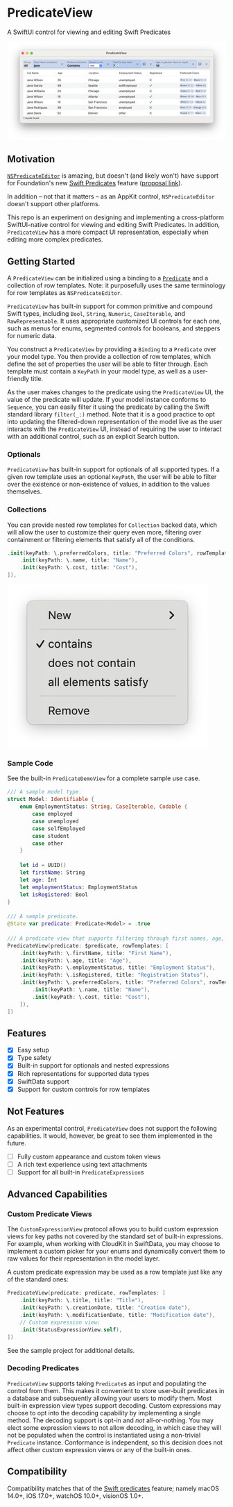# PredicateView

A SwiftUI control for viewing and editing Swift Predicates

![PredicateView on macOS](Resources/MacDemo.png "PredicateView on macOS")

## Motivation

[`NSPredicateEditor`](https://developer.apple.com/documentation/appkit/nspredicateeditor) is amazing, but doesn't (and likely won't) have support for Foundation's new [Swift Predicates](https://forums.swift.org/t/pitch-swift-predicates/62000) feature ([proposal link](https://gist.github.com/jmschonfeld/6821392a968a1a1a42aba3c96d333239)).

In addition – not that it matters – as an AppKit control, `NSPredicateEditor` doesn't support other platforms.

This repo is an experiment on designing and implementing a cross-platform SwiftUI-native control for viewing and editing Swift Predicates. In addition, `PredicateView` has a more compact UI representation, especially when editing more complex predicates.

## Getting Started

A `PredicateView` can be initialized using a binding to a [`Predicate`](https://developer.apple.com/documentation/foundation/predicate) and a collection of row templates. Note: it purposefully uses the same terminology for row templates as `NSPredicateEditor`.

`PredicateView` has built-in support for common primitive and compound Swift types, including `Bool`, `String`, `Numeric`, `CaseIterable`, and `RawRepresentable`. It uses appropriate customized UI controls for each one, such as menus for enums, segmented controls for booleans, and steppers for numeric data.

You construct a `PredicateView` by providing a `Binding` to a `Predicate` over your model type. You then provide a collection of row templates, which define the set of properties the user will be able to filter through. Each template must contain a `KeyPath` in your model type, as well as a user-friendly title. 

As the user makes changes to the predicate using the `PredicateView` UI, the value of the predicate will update. If your model instance conforms to `Sequence`, you can easily filter it using the predicate by calling the Swift standard library `filter(_:)` method. Note that it is a good practice to opt into updating the filtered-down representation of the model live as the user interacts with the `PredicateView` UI, instead of requiring the user to interact with an additional control, such as an explicit Search button.

### Optionals

`PredicateView` has built-in support for optionals of all supported types. If a given row template uses an optional `KeyPath`, the user will be able to filter over the existence or non-existence of values, in addition to the values themselves.

### Collections

You can provide nested row templates for `Collection` backed data, which will allow the user to customize their query even more, filtering over containment or filtering elements that satisfy all of the conditions.

```swift
.init(keyPath: \.preferredColors, title: "Preferred Colors", rowTemplates: [
    .init(keyPath: \.name, title: "Name"),
    .init(keyPath: \.cost, title: "Cost"),
]),
```

![Collections Menu](Resources/CollectionsMenu.png "User-facing Collections Menu")

### Sample Code

See the built-in `PredicateDemoView` for a complete sample use case.

```swift
/// A sample model type.
struct Model: Identifiable {
    enum EmploymentStatus: String, CaseIterable, Codable {
        case employed
        case unemployed
        case selfEmployed
        case student
        case other
    }
    
    let id = UUID()
    let firstName: String
    let age: Int
    let employmentStatus: EmploymentStatus
    let isRegistered: Bool
}

/// A sample predicate.
@State var predicate: Predicate<Model> = .true

/// A predicate view that supports filtering through first names, age, employment, and registration status.
PredicateView(predicate: $predicate, rowTemplates: [
    .init(keyPath: \.firstName, title: "First Name"),
    .init(keyPath: \.age, title: "Age"),
    .init(keyPath: \.employmentStatus, title: "Employment Status"),
    .init(keyPath: \.isRegistered, title: "Registration Status"),
    .init(keyPath: \.preferredColors, title: "Preferred Colors", rowTemplates: [
        .init(keyPath: \.name, title: "Name"),
        .init(keyPath: \.cost, title: "Cost"),
    ]),
])
```

## Features

- [x] Easy setup
- [x] Type safety
- [x] Built-in support for optionals and nested expressions
- [x] Rich representations for supported data types
- [x] SwiftData support
- [x] Support for custom controls for row templates

## Not Features

As an experimental control, `PredicateView` does not support the following capabilities. It would, however, be great to see them implemented in the future.

- [ ] Fully custom appearance and custom token views
- [ ] A rich text experience using text attachments
- [ ] Support for all built-in `PredicateExpression`s

## Advanced Capabilities

### Custom Predicate Views

The `CustomExpressionView` protocol allows you to build custom expression views for key paths not covered by the standard set of built-in expressions. For example, when working with CloudKit in SwiftData, you may choose to implement a custom picker for your enums and dynamically convert them to raw values for their representation in the model layer.

A custom predicate expression may be used as a row template just like any of the standard ones:

```swift
PredicateView(predicate: predicate, rowTemplates: [
    .init(keyPath: \.title, title: "Title"),
    .init(keyPath: \.creationDate, title: "Creation date"),
    .init(keyPath: \.modificationDate, title: "Modification date"),
    // Custom expression view:
    .init(StatusExpressionView.self),
])
```

See the sample project for additional details.

### Decoding Predicates

`PredicateView` supports taking `Predicate`s as input and populating the control from them. This makes it convenient to store user-built predicates in a database and subsequently allowing your users to modify them. Most built-in expression view types support decoding. Custom expressions may choose to opt into the decoding capability by implementing a single method. The decoding support is opt-in and *not* all-or-nothing. You may elect some expression views to not allow decoding, in which case they will not be populated when the control is instantiated using a non-trivial `Predicate` instance. Conformance is independent, so this decision does not affect other custom expression views or any of the built-in ones.

## Compatibility

Compatibility matches that of the [Swift predicates](https://forums.swift.org/t/pitch-swift-predicates/62000) feature; namely macOS 14.0+, iOS 17.0+, watchOS 10.0+, visionOS 1.0+.

